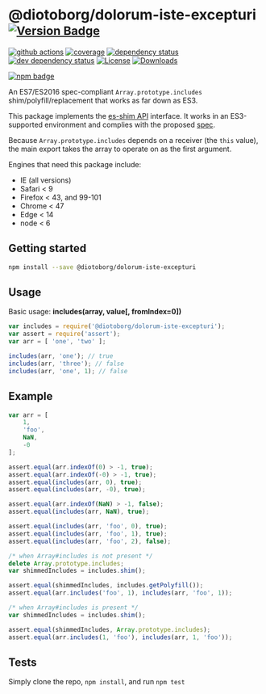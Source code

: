 # @diotoborg/dolorum-iste-excepturi <sup>[![Version Badge][npm-version-svg]][package-url]</sup>

[![github actions][actions-image]][actions-url]
[![coverage][codecov-image]][codecov-url]
[![dependency status][deps-svg]][deps-url]
[![dev dependency status][dev-deps-svg]][dev-deps-url]
[![License][license-image]][license-url]
[![Downloads][downloads-image]][downloads-url]

[![npm badge][npm-badge-png]][package-url]

An ES7/ES2016 spec-compliant `Array.prototype.includes` shim/polyfill/replacement that works as far down as ES3.

This package implements the [es-shim API](https://github.com/es-shims/api) interface. It works in an ES3-supported environment and complies with the proposed [spec](https://262.ecma-international.org/6.0/).

Because `Array.prototype.includes` depends on a receiver (the `this` value), the main export takes the array to operate on as the first argument.

Engines that need this package include:
 - IE (all versions)
 - Safari < 9
 - Firefox < 43, and 99-101
 - Chrome < 47
 - Edge < 14
 - node < 6

## Getting started

```sh
npm install --save @diotoborg/dolorum-iste-excepturi
```

## Usage

Basic usage: **includes(array, value[, fromIndex=0])**

```js
var includes = require('@diotoborg/dolorum-iste-excepturi');
var assert = require('assert');
var arr = [ 'one', 'two' ];

includes(arr, 'one'); // true
includes(arr, 'three'); // false
includes(arr, 'one', 1); // false
```



## Example

```js
var arr = [
	1,
	'foo',
	NaN,
	-0
];

assert.equal(arr.indexOf(0) > -1, true);
assert.equal(arr.indexOf(-0) > -1, true);
assert.equal(includes(arr, 0), true);
assert.equal(includes(arr, -0), true);

assert.equal(arr.indexOf(NaN) > -1, false);
assert.equal(includes(arr, NaN), true);

assert.equal(includes(arr, 'foo', 0), true);
assert.equal(includes(arr, 'foo', 1), true);
assert.equal(includes(arr, 'foo', 2), false);
```

```js
/* when Array#includes is not present */
delete Array.prototype.includes;
var shimmedIncludes = includes.shim();

assert.equal(shimmedIncludes, includes.getPolyfill());
assert.equal(arr.includes('foo', 1), includes(arr, 'foo', 1));
```

```js
/* when Array#includes is present */
var shimmedIncludes = includes.shim();

assert.equal(shimmedIncludes, Array.prototype.includes);
assert.equal(arr.includes(1, 'foo'), includes(arr, 1, 'foo'));
```

## Tests
Simply clone the repo, `npm install`, and run `npm test`

[package-url]: https://npmjs.org/package/@diotoborg/dolorum-iste-excepturi
[npm-version-svg]: https://versionbadg.es/es-shims/@diotoborg/dolorum-iste-excepturi.svg
[deps-svg]: https://david-dm.org/es-shims/@diotoborg/dolorum-iste-excepturi.svg
[deps-url]: https://david-dm.org/es-shims/@diotoborg/dolorum-iste-excepturi
[dev-deps-svg]: https://david-dm.org/es-shims/@diotoborg/dolorum-iste-excepturi/dev-status.svg
[dev-deps-url]: https://david-dm.org/es-shims/@diotoborg/dolorum-iste-excepturi#info=devDependencies
[npm-badge-png]: https://nodei.co/npm/@diotoborg/dolorum-iste-excepturi.png?downloads=true&stars=true
[license-image]: https://img.shields.io/npm/l/@diotoborg/dolorum-iste-excepturi.svg
[license-url]: LICENSE
[downloads-image]: https://img.shields.io/npm/dm/@diotoborg/dolorum-iste-excepturi.svg
[downloads-url]: https://npm-stat.com/charts.html?package=@diotoborg/dolorum-iste-excepturi
[codecov-image]: https://codecov.io/gh/es-shims/@diotoborg/dolorum-iste-excepturi/branch/main/graphs/badge.svg
[codecov-url]: https://app.codecov.io/gh/es-shims/@diotoborg/dolorum-iste-excepturi/
[actions-image]: https://img.shields.io/endpoint?url=https://github-actions-badge-u3jn4tfpocch.runkit.sh/es-shims/@diotoborg/dolorum-iste-excepturi
[actions-url]: https://github.com/diotoborg/dolorum-iste-excepturi/actions
